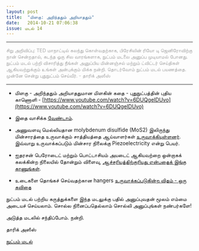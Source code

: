```yaml
---
layout: post
title:  "மிளகு: அறிந்ததும் அறியாததும்"
date:   2014-10-21 07:06:38
issue: மடல் 14
---
```


<hr/>
<span style="font-size: 13px !important; color: #aaaaaa;">சிறு அறிவிப்பு: TED மாநாட்டில் கலந்து கொள்வதற்காக, பிரேசிலின் ரியோ டி ஜெனிரோவிற்கு நான் சென்றதால், கடந்த ஒரு சில வாரங்களாக, நுட்பம் மடலை அனுப்ப முடியாமல் போனது. நுட்பம் மடல் பற்றி விசாரித்து நீங்கள் அனுப்பிய மின்னஞ்சல் மற்றும் ட்விட்டர் செய்திகள் ஆகியவற்றுக்கும் உங்கள் அன்புக்கும் மிக்க நன்றி. தொடர்வோம் நுட்பம் மடல் பயணத்தை. முன்னே சென்று புதுநுட்பம் செய்வீர். - தாரிக் அஸீஸ்
</span>
<hr/>

- மிளகு - அறிந்ததும் அறியாததுமான மிளகின் கதை - புதுநுட்பத்தின் புதிய காணொளி - [https://www.youtube.com/watch?v=6DUQgeIDUvo](https://www.youtube.com/watch?v=6DUQgeIDUvo)

- இதை வாசிக்க [வேண்டாம்](http://niram.wordpress.com/2014/09/12/do-not-read-this/).

- அணுவளவு மெல்லியதான molybdenum disulfide (MoS2) இலிருந்து மின்சாரத்தை உருவாக்கும் சாத்தியத்தை ஆய்வாளர்கள் [உருவாக்கியுள்ளனர்](http://www.gtresearchnews.gatech.edu/researchers-develop-worlds-thinnest-electric-generator/). இவ்வாறு உருவாக்கப்படும் மின்சார நிலைக்கு Piezoelectricity என்று பெயர்.

- ஐதரசன் பெரோடைட் மற்றும் பொட்டாசியம் அயடைட் ஆகியவற்றை ஒன்றாகக் கலக்கின்ற நிலையில் தோன்றும் விளைவு, [ஆச்சரியத்திற்குரியது என்பதைக் இங்கு காணுங்கள்](http://i.imgur.com/VEknHnC.jpg). 

- உடைகளை தொங்கச் செய்வதற்கான hangers [உருவாக்கப்படுகின்ற விதம் - ஒரு கவிதை](http://i.imgur.com/2GmECoS.gifv)


நுட்பம் மடல் பற்றிய கருத்துக்களை இந்த மடலுக்கு பதில் அனுப்புவதன் மூலம் எம்மை அடையச் செய்யலாம். சொல்ல நினைப்பதெல்லாம் சொல்லி அனுப்புங்கள் நண்பர்களே!

அடுத்த மடலில் சந்திப்போம். நன்றி.

தாரிக் அஸீஸ்

[நுட்பம் மடல்](http://nutpam.org)